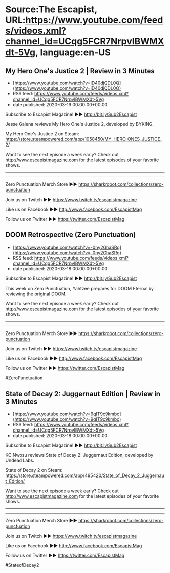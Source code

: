 # Source:The Escapist, URL:https://www.youtube.com/feeds/videos.xml?channel_id=UCqg5FCR7NrpvlBWMXdt-5Vg, language:en-US

## My Hero One's Justice 2 | Review in 3 Minutes
 - [https://www.youtube.com/watch?v=iD40djQDL0Q](https://www.youtube.com/watch?v=iD40djQDL0Q)
 - RSS feed: https://www.youtube.com/feeds/videos.xml?channel_id=UCqg5FCR7NrpvlBWMXdt-5Vg
 - date published: 2020-03-19 00:00:00+00:00

Subscribe to Escapist Magazine! ►► http://bit.ly/Sub2Escapist

Jesse Galena reviews My Hero One's Justice 2, developed by BYKING.

My Hero One's Justice 2 on Steam: https://store.steampowered.com/app/1058450/MY_HERO_ONES_JUSTICE_2/

Want to see the next episode a week early? Check out http://www.escapistmagazine.com for the latest episodes of your favorite shows.

---



---


Zero Punctuation Merch Store ►► https://sharkrobot.com/collections/zero-punctuation 

Join us on Twitch ►► https://www.twitch.tv/escapistmagazine 

Like us on Facebook ►► http://www.facebook.com/EscapistMag

Follow us on Twitter ►► https://twitter.com/EscapistMag

## DOOM Retrospective (Zero Punctuation)
 - [https://www.youtube.com/watch?v=-0ny2GhaSRg](https://www.youtube.com/watch?v=-0ny2GhaSRg)
 - RSS feed: https://www.youtube.com/feeds/videos.xml?channel_id=UCqg5FCR7NrpvlBWMXdt-5Vg
 - date published: 2020-03-18 00:00:00+00:00

Subscribe to Escapist Magazine! ►► http://bit.ly/Sub2Escapist

This week on Zero Punctuation, Yahtzee prepares for DOOM Eternal by reviewing the original DOOM.

Want to see the next episode a week early? Check out http://www.escapistmagazine.com for the latest episodes of your favorite shows.

---



---


Zero Punctuation Merch Store ►► https://sharkrobot.com/collections/zero-punctuation 

Join us on Twitch ►► https://www.twitch.tv/escapistmagazine 

Like us on Facebook ►► http://www.facebook.com/EscapistMag

Follow us on Twitter ►► https://twitter.com/EscapistMag

#ZeroPunctuation

## State of Decay 2: Juggernaut Edition | Review in 3 Minutes
 - [https://www.youtube.com/watch?v=9qIT9c9kmbc](https://www.youtube.com/watch?v=9qIT9c9kmbc)
 - RSS feed: https://www.youtube.com/feeds/videos.xml?channel_id=UCqg5FCR7NrpvlBWMXdt-5Vg
 - date published: 2020-03-18 00:00:00+00:00

Subscribe to Escapist Magazine! ►► http://bit.ly/Sub2Escapist

KC Nwosu reviews State of Decay 2: Juggernaut Edition, developed by Undead Labs.

State of Decay 2 on Steam: https://store.steampowered.com/app/495420/State_of_Decay_2_Juggernaut_Edition/

Want to see the next episode a week early? Check out http://www.escapistmagazine.com for the latest episodes of your favorite shows.

---



---


Zero Punctuation Merch Store ►► https://sharkrobot.com/collections/zero-punctuation 

Join us on Twitch ►► https://www.twitch.tv/escapistmagazine 

Like us on Facebook ►► http://www.facebook.com/EscapistMag

Follow us on Twitter ►► https://twitter.com/EscapistMag

#StateofDecay2

